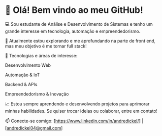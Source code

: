 # 👋 Olá! Bem vindo ao meu GitHub!
 💻 Sou estudante de Análise e Desenvolvimento de Sistemas e tenho um grande interesse em tecnologia, automação e empreendedorismo.

🚀 Atualmente estou explorando e me aprofundando na parte de front end, mas meu objetivo é me tornar full stack!

🔧 Tecnologias e áreas de interesse:

Desenvolvimento Web 

Automação & IoT

Backend & APIs

Empreendedorismo & Inovação

📈 Estou sempre aprendendo e desenvolvendo projetos para aprimorar minhas habilidades. Se quiser trocar ideias ou colaborar, entre em contato!

📫 Conecte-se comigo: [https://www.linkedin.com/in/andredickel/] | [andredickel04@gmail.com]
